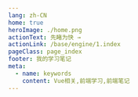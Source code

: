 ```yaml
---
lang: zh-CN
home: true
heroImage: ./home.png
actionText: 先睹为快 →
actionLink: /base/engine/1.index
pageClass: page_index
footer: 我的学习笔记
meta:
  - name: keywords
    content: Vue相关,前端学习,前端笔记
---
```


<template>
  <div class="cont">
    <div id="large-header" class="large-header"></div>
    <div class="features">
      <div class="feature">
        <h2><a href="/web-browser/base/engine/1.index.html">基础知识</a></h2> 
        <p>掌握cesium的基本用法，配合vue实现简单的案例</p>
      </div>
      <div class="feature">
        <h2><a href="/web-browser/base/project/1.index.html">高级知识</a></h2> 
        <p>掌握cesium中常见的属性方法，封装相关场景的实现，构建复杂的场景案例</p>
      </div>
      <!-- <div class="feature">
        <h2><a href="/web-browser/base/vue2.x/1.index.html">组件封装</a></h2> 
        <p>掌握Vue2.x全家桶和Vue3.x全家桶中重点知识，对相关官方文档进行一些知识的补充，全面提升Vue的基础知识能力</p>
      </div>
      <div class="feature">
        <h2><a href="/web-browser/senior/component/1.index.html">综合案例</a></h2> 
        <p>了解组件设计思路，组件编写工作流搭建，从0编写复杂组件之异步级联组件 单元测试编写及组件的发布</p>
      </div>
      <div class="feature">
        <h2><a href="/web-browser/senior/typescript/1.index.html">相关资料</a></h2> 
        <p>了解在大型项目中使用TypeScript构建和开发前端项目的一些基础知识，以及需要注意的一些问题</p>
      </div> -->
    </div>
  </div>
</template>
